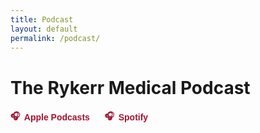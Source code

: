 ```yaml
---
title: Podcast
layout: default
permalink: /podcast/
---
```


<h1>The Rykerr Medical Podcast</h1>

<!-- External platform links -->
<div style="margin: 1rem 0; display: flex; gap: 1.5rem; flex-wrap: wrap;">
  <a href="https://podcasts.apple.com/us/podcast/the-rykerr-medical-podcast/id1570765323" target="_blank" style="text-decoration: none; color: #a31232; font-family: 'Black Ground', sans-serif; font-weight: bold; display: flex; align-items: center; gap: 0.4rem;">
    🎧 <span>Apple Podcasts</span>
  </a>
  <a href="https://open.spotify.com/show/73oflsb0c9M5iwHw07MxdP?" target="_blank" style="text-decoration: none; color: #a31232; font-family: 'Black Ground', sans-serif; font-weight: bold; display: flex; align-items: center; gap: 0.4rem;">
    🎧 <span>Spotify</span>
  </a>
</div>


<div id="latest-episode" style="max-width: 800px; margin: 2rem auto;"></div>
<div id="episode-grid" class="episode-grid"></div>


<script>
async function loadFeed() {
  const CORS_PROXY = "https://api.allorigins.win/raw?url=";
  const feedUrl = "https://rykerrmedical.github.io/landing/feed.xml";

  try {
    const resp = await fetch(CORS_PROXY + encodeURIComponent(feedUrl));
    const xmlText = await resp.text();
    const parser = new DOMParser();
    const xml = parser.parseFromString(xmlText, "application/xml");
    const items = xml.querySelectorAll("item");

    const latestContainer = document.getElementById("latest-episode");
    const gridContainer = document.getElementById("episode-grid");

    items.forEach((item, i) => {
      const title = item.querySelector("title")?.textContent || "Untitled";
      const link = item.querySelector("link")?.textContent;
      const enclosure = item.querySelector("enclosure");
      const audioUrl = enclosure?.getAttribute("url");
      const pubDateRaw = item.querySelector("pubDate")?.textContent;
      const pubDate = pubDateRaw ? new Date(pubDateRaw).toDateString() : "";
      const description = item.querySelector("description")?.textContent || "";

      let image = null;
      const itunesImage = item.getElementsByTagName("itunes:image")[0];
      if (itunesImage) {
        image = itunesImage.getAttribute("href");
      } else {
        const mediaContent = item.getElementsByTagName("media:content")[0];
        image = mediaContent?.getAttribute("url") || null;
      }

      const div = document.createElement("div");

      if (i === 0) {
        // === Featured episode layout ===
        div.innerHTML = `
          <h2>${title}</h2>
          <small>${pubDate}</small><br>
          ${image ? `<img src="${image}" alt="${title}" style="width:100%; max-width:320px; height:auto; border-radius:12px; margin:1rem 0;" loading="lazy">` : ""}
          ${audioUrl ? `<audio controls src="${audioUrl}" style="width:100%; margin-bottom:1rem;"></audio>` : ""}
          <p style="line-height:1.5;">${description.length > 400 ? description.slice(0, 400) + '...' : description}</p>
          ${description.length > 400 ? `<button style="background:none;border:none;color:#a31232;cursor:pointer;" onclick="this.previousElementSibling.textContent='${description.replace(/'/g, "\\'")}'; this.remove();">Read More</button>` : ""}
          <hr style="margin-top: 2rem;">
        `;
        latestContainer.appendChild(div);
      } else {
        // === Older episode cards ===
        div.classList.add("episode-card");

        if (image) {
          const img = document.createElement("img");
          img.src = image;
          img.alt = title;
          img.loading = "lazy";
          div.appendChild(img);
        }

        const titleEl = document.createElement("h4");
        titleEl.textContent = title;
        div.appendChild(titleEl);

        const dateEl = document.createElement("small");
        dateEl.textContent = pubDate;
        div.appendChild(dateEl);

        if (audioUrl) {
          const audio = document.createElement("audio");
          audio.controls = true;
          audio.src = audioUrl;
          div.appendChild(audio);
        }

        if (description) {
          const short = description.length > 300 ? description.slice(0, 300) + "..." : description;
          const descP = document.createElement("p");
          descP.textContent = short;
          div.appendChild(descP);

          if (description.length > 300) {
            const btn = document.createElement("button");
            btn.textContent = "Read More";
            btn.style.background = "none";
            btn.style.border = "none";
            btn.style.color = "#a31232";
            btn.style.cursor = "pointer";
            btn.onclick = () => {
              descP.textContent = description;
              btn.remove();
            };
            div.appendChild(btn);
          }
        }

        gridContainer.appendChild(div);
      }
    });
  } catch (err) {
    document.getElementById("episode-list").textContent = "Error loading episodes.";
    console.error(err);
  }
}

document.addEventListener("DOMContentLoaded", loadFeed);
</script>

